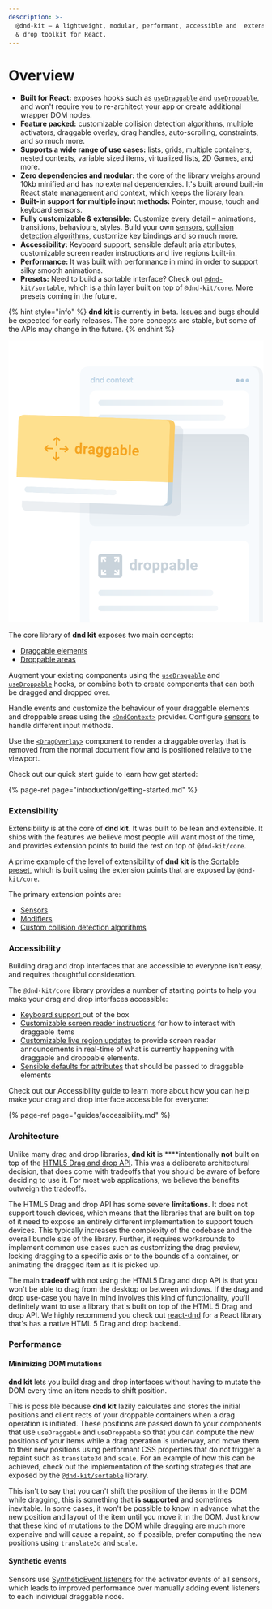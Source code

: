 ```yaml
---
description: >-
  @dnd-kit – A lightweight, modular, performant, accessible and  extensible drag
  & drop toolkit for React.
---
```


# Overview

* **Built for React:** exposes hooks such as [`useDraggable`](api-documentation/draggable/usedraggable.md) and [`useDroppable`](api-documentation/droppable/usedroppable.md), and  won't require you to re-architect your app or create additional wrapper DOM nodes.
* **Feature packed:** customizable collision detection algorithms, multiple activators, draggable overlay, drag handles, auto-scrolling, constraints, and so much more.
* **Supports a wide range of use cases:** lists, grids, multiple containers, nested contexts, variable sized items, virtualized lists, 2D Games, and more.
* **Zero dependencies and modular:** the core of the library weighs around 10kb minified and has no external dependencies. It's built around built-in React state management and context, which keeps the library lean.
* **Built-in support for multiple input methods:** Pointer, mouse, touch and keyboard sensors.
* **Fully customizable & extensible:** Customize every detail – animations, transitions, behaviours, styles. Build your own [sensors](api-documentation/sensors/), [collision detection algorithms](api-documentation/context-provider/collision-detection-algorithms.md), customize key bindings and so much more.
* **Accessibility:** Keyboard support, sensible default aria attributes, customizable screen reader instructions and live regions built-in.
* **Performance:** It was built with performance in mind in order to support silky smooth animations.
* **Presets:** Need to build a sortable interface? Check out [`@dnd-kit/sortable`](presets/sortable/), which is a thin layer built on top of `@dnd-kit/core`. More presets coming in the future.

{% hint style="info" %}
**dnd kit** is currently in beta. Issues and bugs should be expected for early releases. The core concepts are stable, but some of the APIs may change in the future.
{% endhint %}

![](.gitbook/assets/concepts-illustration.svg)

The core library of **dnd kit** exposes two main concepts:

* [Draggable elements](api-documentation/draggable/)
* [Droppable areas](api-documentation/droppable/)

Augment your existing components using the [`useDraggable`](api-documentation/draggable/usedraggable.md) and [`useDroppable`](api-documentation/droppable/usedroppable.md) hooks, or combine both to create components that can both be dragged and dropped over.

Handle events and customize the behaviour of your draggable elements and droppable areas using the [`<DndContext>`](api-documentation/context-provider/)  provider.  Configure [sensors](api-documentation/sensors/) to handle different input methods.

Use the [`<DragOverlay>`](api-documentation/draggable/drag-overlay.md) component to render a draggable overlay that is removed from the normal document flow and is positioned relative to the viewport.

Check out our quick start guide to learn how get started:

{% page-ref page="introduction/getting-started.md" %}

### Extensibility

Extensibility is at the core of **dnd kit**. It was built to be lean and extensible. It ships with the features we believe most people will want most of the time, and provides extension points to build the rest on top of `@dnd-kit/core`.

A prime example of the level of extensibility of **dnd kit** is the[ Sortable preset](presets/sortable/), which is built using the extension points that are exposed by `@dnd-kit/core`.

The primary extension points are:

* [Sensors](api-documentation/sensors/)
* [Modifiers](api-documentation/modifiers.md)
* [Custom collision detection algorithms](api-documentation/context-provider/collision-detection-algorithms.md#custom-collision-detection-strategies)

### Accessibility

Building drag and drop interfaces that are accessible to everyone isn't easy, and requires thoughtful consideration.

The `@dnd-kit/core` library provides a number of starting points to help you make your drag and drop interfaces accessible:

* [Keyboard support ](api-documentation/sensors/keyboard.md)out of the box
* [Customizable screen reader instructions](guides/accessibility.md#screen-reader-instructions) for how to interact with draggable items
* [Customizable live region updates](guides/accessibility.md#screen-reader-announcements-using-live-regions) to provide screen reader announcements in real-time of what is currently happening with draggable and droppable elements.
* [Sensible defaults for attributes](api-documentation/draggable/usedraggable.md#attributes) that should be passed to draggable elements

Check out our Accessibility guide to learn more about how you can help make your drag and drop interface accessible for everyone:

{% page-ref page="guides/accessibility.md" %}

### Architecture

Unlike many drag and drop libraries, **dnd kit** is ****intentionally **not** built on top of the [HTML5 Drag and drop API](https://developer.mozilla.org/en-US/docs/Web/API/HTML_Drag_and_Drop_API). This was a deliberate architectural decision, that does come with tradeoffs that you should be aware of before deciding to use it. For most web applications, we believe the benefits outweigh the tradeoffs. 

The HTML5 Drag and drop API has some severe **limitations**. It does not support touch devices, which means that the libraries that are built on top of it need to expose an entirely different implementation to support touch devices. This typically increases the complexity of the codebase and the overall bundle size of the library. Further, it requires workarounds to implement common use cases such as customizing the drag preview, locking dragging to a specific axis or to the bounds of a container, or animating the dragged item as it is picked up. 

The main **tradeoff** with not using the HTML5 Drag and drop API is that you won't be able to drag from the desktop or between windows. If the drag and drop use-case you have in mind involves this kind of functionality, you'll definitely want to use a library that's built on top of the HTML 5 Drag and drop API. We highly recommend you check out [react-dnd](https://github.com/react-dnd/react-dnd/) for a React library that's has a native HTML 5 Drag and drop backend.

### Performance

#### **Minimizing DOM mutations**

**dnd kit** lets you build drag and drop interfaces without having to mutate the DOM every time an item needs to shift position. 

This is possible because **dnd kit** lazily calculates and stores the initial positions and client rects of your droppable containers when a drag operation is initiated. These positions are passed down to your components that use `useDraggable` and `useDroppable` so that you can compute the new positions of your items while a drag operation is underway, and move them to their new positions using performant CSS properties that do not trigger a repaint such as `translate3d` and `scale`. For an example of how this can be achieved, check out the implementation of the sorting strategies that are exposed by the [`@dnd-kit/sortable`](presets/sortable/) library.

This isn't to say that you can't shift the position of the items in the DOM while dragging, this is something that **is supported** and sometimes inevitable. In some cases, it won't be possible to know in advance what the new position and layout of the item until you move it in the DOM. Just know that these kind of mutations to the DOM while dragging are much more expensive and will cause a repaint, so if possible, prefer computing the new positions using `translate3d` and `scale`.

#### Synthetic events

Sensors use [SyntheticEvent listeners](https://reactjs.org/docs/events.html) for the activator events of all sensors, which leads to improved performance over manually adding event listeners to each individual draggable node.

